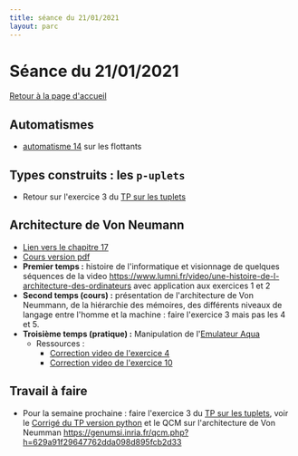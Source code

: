 ```yaml
---
title: séance du 21/01/2021
layout: parc
---
```


# Séance du 21/01/2021

[Retour à la page d'accueil](https://parc-nsi.github.io/premiere-nsi/index.html)


## Automatismes 

* [automatisme 14](https://parc-nsi.github.io/premiere-nsi/automatismes.html) sur les flottants


## Types construits : les `p-uplets`

* Retour sur l'exercice  3  du [TP sur les tuplets](../chapitre15/TP/NSI-Puplets-TP-2020V1.pdf)


## Architecture de Von Neumann 

* [Lien vers le chapitre 17](../chapitre17.md)
* [Cours version pdf](../chapitre17/NSI-ArchitectureVonNeumann-Cours2020V2.pdf)
* __Premier temps :__ histoire de l'informatique et visionnage de quelques séquences de la video <https://www.lumni.fr/video/une-histoire-de-l-architecture-des-ordinateurs> avec application aux exercices 1 et 2
* __Second temps (cours) :__ présentation de l'architecture de Von Neummann, de la hiérarchie des mémoires, des différents niveaux de langage entre l'homme et la machine :  faire l'exercice 3 mais pas les 4 et 5. 
* __Troisième temps (pratique) :__  Manipulation de l'[Emulateur Aqua](http://www.peterhigginson.co.uk/AQA/)
    * Ressources :
      * [Correction video de l'exercice 4](https://cloud-lyon.beta.education.fr/s/QjqqgLdAsm54x6B)
      * [Correction video de l'exercice 10](https://cloud-lyon.beta.education.fr/s/6FgtQQaqbZfZrb3)


## Travail à faire

* Pour la semaine prochaine : faire l'exercice 3  du [TP sur les tuplets](../chapitre15/TP/NSI-Puplets-TP-2020V1.pdf), voir le [Corrigé du TP version python](../chapitre15/TP/corrige/TP_puplets_Corrigé.py) et le QCM sur l'architecture de Von Neumman <https://genumsi.inria.fr/qcm.php?h=629a91f29647762dda098d895fcb2d33>


  
